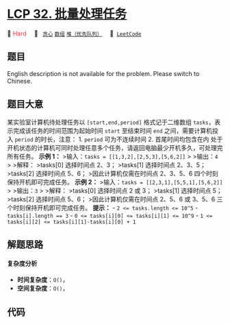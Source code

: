 # [LCP 32. 批量处理任务](https://leetcode.cn/problems/t3fKg1)

🔴 <font color=#ff334b>Hard</font>&emsp; 🔖&ensp; [`贪心`](/leetcode-js/outline/tag/greedy.md) [`数组`](/leetcode-js/outline/tag/array.md) [`堆（优先队列）`](/leetcode-js/outline/tag/heap-priority-queue.md)&emsp; 🔗&ensp;[`LeetCode`](https://leetcode.cn/problems/t3fKg1)

## 题目

English description is not available for the problem. Please switch to
Chinese.


## 题目大意

某实验室计算机待处理任务以 `[start,end,period]` 格式记于二维数组 `tasks`，表示完成该任务的时间范围为起始时间 `start`
至结束时间 `end` 之间，需要计算机投入 `period` 的时长，注意： 1\. `period` 可为不连续时间 2\. 首尾时间均包含在内
处于开机状态的计算机可同时处理任意多个任务，请返回电脑最少开机多久，可处理完所有任务。 **示例 1：** >输入：`tasks =
[[1,3,2],[2,5,3],[5,6,2]]` > >输出：`4` > >解释： >tasks[0] 选择时间点 2、3； >tasks[1]
选择时间点 2、3、5； >tasks[2] 选择时间点 5、6； >因此计算机仅需在时间点 2、3、5、6 四个时刻保持开机即可完成任务。 **示例
2：** >输入：`tasks = [[2,3,1],[5,5,1],[5,6,2]]` > >输出：`3` > >解释： >tasks[0] 选择时间点
2 或 3； >tasks[1] 选择时间点 5； >tasks[2] 选择时间点 5、6； >因此计算机仅需在时间点 2、5、6 或 3、5、6
三个时刻保持开机即可完成任务。 **提示：** \- `2 <= tasks.length <= 10^5` \- `tasks[i].length ==
3` \- `0 <= tasks[i][0] <= tasks[i][1] <= 10^9` \- `1 <= tasks[i][2] <=
tasks[i][1]-tasks[i][0] + 1`


## 解题思路

#### 复杂度分析

- **时间复杂度**：`O()`，
- **空间复杂度**：`O()`，

## 代码

```javascript

```